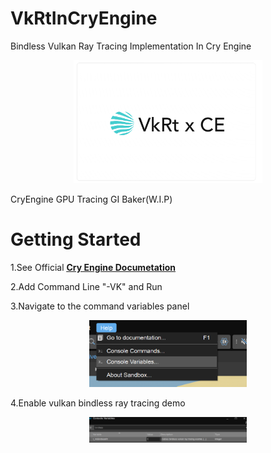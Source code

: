 # VkRtInCryEngine
Bindless Vulkan Ray Tracing Implementation In Cry Engine

<p align="center">
    <img src="/Resources/icon.png" width="60%" height="60%">
</p>


CryEngine GPU Tracing GI Baker(W.I.P)

# Getting Started

1.See Official [<u>**Cry Engine Documetation**</u>](https://github.com/CRYTEK/CRYENGINE_Source)

2.Add Command Line "-VK" and Run

3.Navigate to the command variables panel

<p align="center">
    <img src="/Resources/navi_to_pannel.png" width="50%" height="50%">
</p>

4.Enable vulkan bindless ray tracing demo

<p align="center">
    <img src="/Resources/enable.png" width="50%" height="50%">
</p>